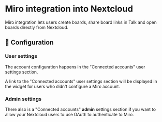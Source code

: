 # Miro integration into Nextcloud

Miro integration lets users create boards, share board links in Talk and open boards directly from Nextcloud.

## 🔧 Configuration

### User settings

The account configuration happens in the "Connected accounts" user settings section.

A link to the "Connected accounts" user settings section will be displayed in the widget
for users who didn't configure a Miro account.

### Admin settings

There also is a "Connected accounts" **admin** settings section if you want to allow
your Nextcloud users to use OAuth to authenticate to Miro.
